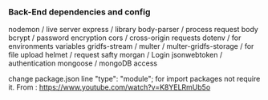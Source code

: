 ### Back-End dependencies and config

nodemon / live server
express / library
body-parser / process request body
bcrypt / password encryption
cors / cross-origin requests
dotenv / for environments variables
gridfs-stream / multer / multer-gridfs-storage / for file upload
helmet / request safty
morgan / Login
jsonwebtoken / authentication
mongoose / mongoDB access

change package.json line "type": "module"; for import packages not require it.
From : https://www.youtube.com/watch?v=K8YELRmUb5o
